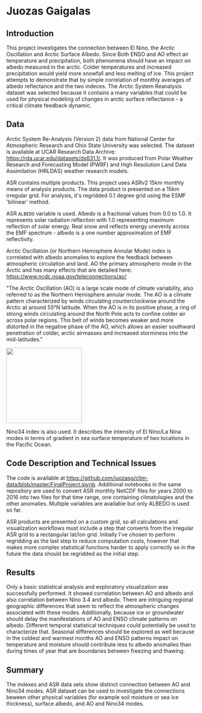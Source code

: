 # Juozas Gaigalas

## Introduction

This project investigates the connection between El Nino, the Arctic Oscillation and Arctic Surface Albedo. Since Both ENSO and AO effect air temperature and precipitation, both phenomena should have an impact on albedo measured in the arctic. Colder temperatures and increased precipitation would yield more snowfall and less melting of ice. This project attempts to demonstrate that by simple correlation of monthly averages of albedo reflectance and the two indeces. The Arctic System Reanalysis dataset was selected because it contains a many variables that could be used for physical modeling of changes in arctic surface reflectance - a critical climate feedback dynamic.



## Data

Arctic System Re-Analysis (Version 2) data from National Center for Atmospheric Research and Ohio State University was selected. The dataset is available at UCAR Research Data Archive: https://rda.ucar.edu/datasets/ds631.1/. It was produced from Polar Weather Research and Forecasting Model (PWRF) and High Resolution Land Data Assimilation (HRLDAS) weather research models. 

ASR contains multiple products. This project uses ASRv2 15km monthly means of analysis products. The data product is presented on a 15km irregular grid. For analysis, it's regridded 0.1 degree grid using the ESMF 'bilinear' method.

ASR `ALBEDO` variable is used. Albedo is a fractional values from 0.0 to 1.0. It represents solar radiation reflection with 1.0 representing maximum reflection of solar energy. Real snow and reflects energy unevenly across the EMF spectrum - albedo is a one number approximation of EMF reflectivity.  

Arctic Oscillation (or Northern Hemisphere Annular Mode) index is correlated with albedo anomalies to explore the feedback between atmospheric circulation and land. AO  the primary atmospheric mode in the Arctic and has many effects that are detailed here: https://www.ncdc.noaa.gov/teleconnections/ao/

"The Arctic Oscillation (AO) is a large scale mode of climate variability, also referred to as the Northern Hemisphere annular mode. The AO is a climate pattern characterized by winds circulating counterclockwise around the Arctic at around 55°N latitude. When the AO is in its positive phase, a ring of strong winds circulating around the North Pole acts to confine colder air across polar regions. This belt of winds becomes weaker and more distorted in the negative phase of the AO, which allows an easier southward penetration of colder, arctic airmasses and increased storminess into the mid-latitudes."

<img src="https://upload.wikimedia.org/wikipedia/commons/thumb/1/14/Arctic_Oscillation_II.svg/1200px-Arctic_Oscillation_II.svg.png" width="200" />

Nino34 index is also used. It describes the intensity of El Nino/La Nina modes in terms of gradient in sea surface temperature of two locations in the Pacific Ocean.


## Code Description and Technical Issues

The code is available at https://github.com/juozasg/clim-data/blob/master/FinalProject.ipynb. Additional notebooks in the same repository are used to convert ASR monthly NetCDF files for years 2000 to 2016 into two files for that time range, one containing climatologies and the other anomalies. Multiple variables are available but only ALBEDO is used so far. 


ASR products are presented on a custom grid, so all calculations and visualization workflows must include a step that converts from the irregular ASR grid to a rectangular lat/lon grid. Initially I've chosen to perform regridding as the last step to reduce computation costs, however that makes more complex statistical functions harder to apply correctly so in the future the data should be regridded as the initial step.



## Results

Only a basic statistical analysis and exploratory visualization was successfully performed.  It showed correlation between AO and albedo and also correlation between Nino 3.4 and albedo. There are intriguing regional geographic differences that seem to reflect the atmospheric changes associated with these modes. Additionally, because ice or groundwater should delay the manifestations of AO and ENSO climate patterns on albedo. Different temporal statistical techniques could potentially be used to characterize that. Seasonal differences should be explored as well because in the coldest and warmest months AO and ENSO patterns impact on temperature and moisture should contribute less to albedo anomalies than during times of year that are boundaries between freezing and thawing. 

## Summary

The indexes and ASR data sets show distinct connection between AO and Nino34 modes. ASR dataset can be used to investigate the connections beween other physical variables (for example soil moisture or sea ice thickness), surface albedo, and AO and Nino34 modes. 
